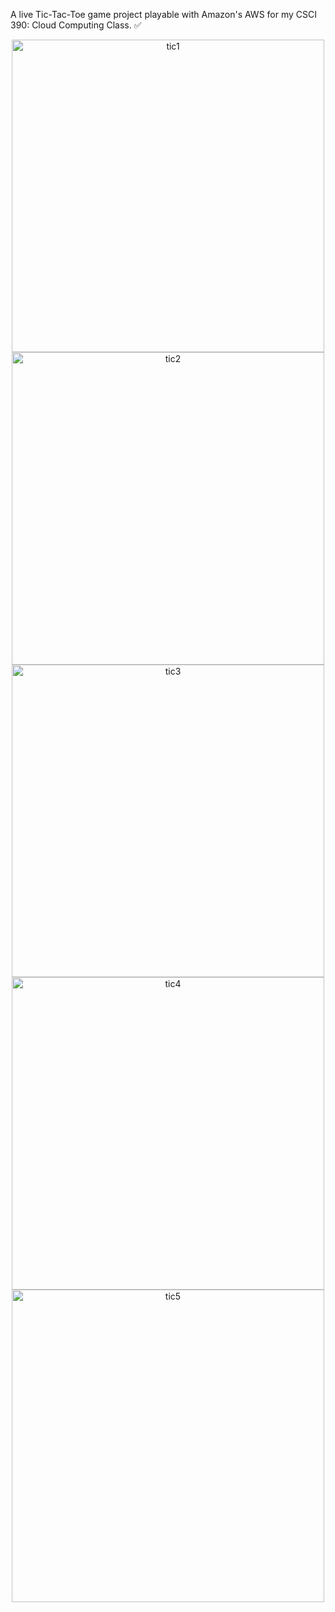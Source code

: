 A live Tic-Tac-Toe game project playable with Amazon's AWS  for my CSCI 390: Cloud Computing Class. ✅


<p align = "center">
<img width = "500" height = "500" alt="tic1" src="https://user-images.githubusercontent.com/24784219/181700843-d9d629a3-e33c-49bf-95c3-8ec4422cb04c.png">
<img width = "500" height = "500" alt="tic2" src="https://user-images.githubusercontent.com/24784219/181700847-31fc5d72-5e7f-46d2-9720-d9225f49ef09.png">
<img width = "500" height = "500" alt="tic3" src="https://user-images.githubusercontent.com/24784219/181700850-f78c5e41-a6e6-4454-94ca-2601612421d7.png">
<img width = "500" height = "500" alt="tic4" src="https://user-images.githubusercontent.com/24784219/181700852-1e23b8e9-4493-48f1-8614-89ead142b0b4.png">
<img width = "500" height = "500" alt="tic5" src="https://user-images.githubusercontent.com/24784219/181700857-d37b932b-4173-4a51-8bfb-04cc5999145f.png">
</p>
